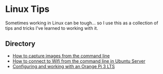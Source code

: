 # Linux Tips
Sometimes working in Linux can be tough... so I use this as a collection of tips and tricks I've learned to working with it.

## Directory
- [How to capture images from the command line](./capture-images/)
- [How to connect to Wifi from the command line in Ubuntu Server](./ubuntu-server-wifi/)
- [Configuring and working with an Orange Pi 3 LTS](./orange-pi-3-lts/)